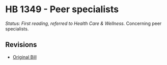# HB 1349 - Peer specialists
*Status: First reading, referred to Health Care & Wellness.*
Concerning peer specialists.

## Revisions
* [Original Bill](1/)